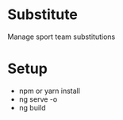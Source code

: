 # Substitute
Manage sport team substitutions

# Setup
* npm or yarn install
* ng serve -o
* ng build  
